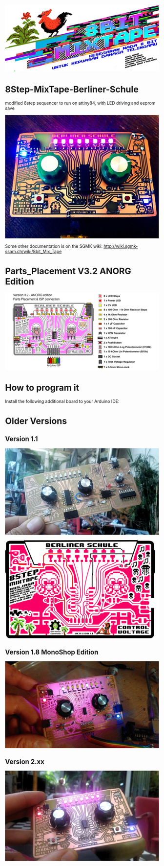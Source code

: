 ![8Bit MixTapeBanner](https://raw.githubusercontent.com/8BitMixtape/8Step-MixTape-Berliner-Schule/master/images/8BitMixtape_banner_ade.jpg)

# 8Step-MixTape-Berliner-Schule
modified 8step sequencer to run on attiny84, with LED driving and eeprom save

![Berliner-Schule_V30](https://raw.githubusercontent.com/8BitMixtape/8Step-MixTape-Berliner-Schule/master/images/800px-8-step_Mixtape.jpg)

Some other documentation is on the SGMK wiki: http://wiki.sgmk-ssam.ch/wiki/8bit_Mix_Tape

# Parts_Placement V3.2 ANORG Edition

![Parts_Placement V3.2 ANORG Edition](https://raw.githubusercontent.com/8BitMixtape/8Step-MixTape-Berliner-Schule/master/images/BerlinerSchule_V32_PartsPlacement.png)

# How to program it

Install the following additional board to your Arduino IDE:


# Older Versions

## Version 1.1

![Berliner-Schule2](https://github.com/8BitMixtape/8Step-MixTape-Berliner-Schule/blob/master/images/Berliner-Schule_version_0-9.jpg?raw=true)

![Berliner-Schule](https://github.com/8BitMixtape/8Step-MixTape-Berliner-Schule/blob/master/images/Board-Berliner-Schule.png?raw=true)

## Version 1.8 MonoShop Edition

![Berliner-Schule_Monoshop](https://raw.githubusercontent.com/8BitMixtape/8Step-MixTape-Berliner-Schule/master/images/BerlinerSchule_in_pink_n.jpg)

## Version 2.xx

![Berliner-Schule3](https://raw.githubusercontent.com/8BitMixtape/8Step-MixTape-Berliner-Schule/master/images/BerlinerSchule_anyma.jpg)
